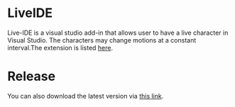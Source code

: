 # LiveIDE
Live-IDE is a visual studio add-in that allows user to have a live character in Visual Studio. The characters may change motions at a constant interval.The extension is listed [here](https://gallery.msdn.microsoft.com/e1fa400c-793f-4bfd-90da-5254d713d4db).

# Release
You can also download the latest version via [this link](https://github.com/peterjc123/LiveIDE/releases).
